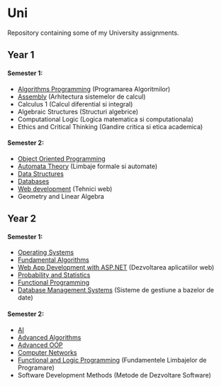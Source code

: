 # Uni
Repository containing some of my University assignments.

## Year 1

#### Semester 1:
- [Algorithms Programming](https://github.com/cosminbvb/Uni/tree/master/Algorithms%20Programming) (Programarea Algoritmilor)
- [Assembly](https://github.com/cosminbvb/Uni/tree/master/Assembly) (Arhitectura sistemelor de calcul)
- Calculus 1 (Calcul diferential si integral)
- Algebraic Structures (Structuri algebrice)
- Computational Logic (Logica matematica si computationala)
- Ethics and Critical Thinking (Gandire critica si etica academica)

#### Semester 2:
- [Object Oriented Programming](https://github.com/cosminbvb/Uni/tree/master/Object%20Oriented%20Programming)
- [Automata Theory](https://github.com/cosminbvb/Uni/tree/master/Automata%20Theory) (Limbaje formale si automate)
- [Data Structures](https://github.com/cosminbvb/Uni/tree/master/Data%20Structures)
- [Databases](https://github.com/cosminbvb/Uni/tree/master/Databases)
- [Web development](https://github.com/cosminbvb/Uni/tree/master/Web%20Development) (Tehnici web)
- Geometry and Linear Algebra

## Year 2

#### Semester 1:
- [Operating Systems](https://github.com/cosminbvb/Uni/tree/master/Operating%20Systems)
- [Fundamental Algorithms](https://github.com/cosminbvb/Uni/tree/master/Fundamental%20Algorithms)
- [Web App Development with ASP.NET](https://github.com/cosminbvb/Uni/tree/master/Web%20App%20Development%20with%20ASP.NET) (Dezvoltarea aplicatiilor web)
- [Probability and Statistics](https://github.com/cosminbvb/Uni/tree/master/Probability%20and%20Statistics)
- [Functional Programming](https://github.com/cosminbvb/Uni/tree/master/Functional%20Programming)
- [Database Management Systems](https://github.com/cosminbvb/Uni/tree/master/Database%20Management%20Systems) (Sisteme de gestiune a bazelor de date)

#### Semester 2:
- [AI](https://github.com/cosminbvb/Uni/tree/master/Artificial%20Intelligence)
- [Advanced Algorithms](https://github.com/cosminbvb/Uni/tree/master/Advanced%20Algorithms)
- [Advanced OOP](https://github.com/cosminbvb/Uni/tree/master/Advanced%20Object%20Oriented%20Programming/StaySafe-master)
- [Computer Networks](https://github.com/cosminbvb/Uni/tree/master/Computer%20Networks)
- [Functional and Logic Programming](https://github.com/cosminbvb/Uni/tree/master/Functional%20and%20Logic%20Programming) (Fundamentele Limbajelor de Programare)
- Software Development Methods (Metode de Dezvoltare Software)

